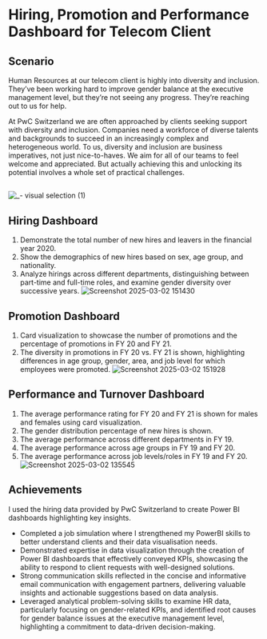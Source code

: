 # Hiring, Promotion and Performance Dashboard for Telecom Client

## Scenario
Human Resources at our telecom client is highly into diversity and inclusion. They’ve been working hard to improve gender balance at the executive management level, but they’re not seeing any progress. They’re reaching out to us for help.

At PwC Switzerland we are often approached by clients seeking support with diversity and inclusion. Companies need a workforce of diverse talents and backgrounds to succeed in an increasingly complex and heterogeneous world. To us, diversity and inclusion are business imperatives, not just nice-to-haves. We aim for all of our teams to feel welcome and appreciated. But actually achieving this and unlocking its potential involves a whole set of practical challenges.

##
![_- visual selection (1)](https://github.com/user-attachments/assets/191f7f29-1c75-4e13-a0e9-0d6980794f28)

## Hiring Dashboard
1. Demonstrate the total number of new hires and leavers in the financial year 2020.
2. Show the demographics of new hires based on sex, age group, and nationality.
3. Analyze hirings across different departments, distinguishing between part-time and full-time roles, and examine gender diversity over successive years.
![Screenshot 2025-03-02 151430](https://github.com/user-attachments/assets/d76ae27b-fd24-419e-b0c1-d08ebfdbe7c5)

## Promotion Dashboard
1. Card visualization to showcase the number of promotions and the percentage of promotions in FY 20 and FY 21.
2. The diversity in promotions in FY 20 vs. FY 21 is shown, highlighting differences in age group, gender, area, and job level for which employees were promoted.
![Screenshot 2025-03-02 151928](https://github.com/user-attachments/assets/752f47c1-83c0-4e0b-a8d6-b5a45c6d05be)

## Performance and Turnover Dashboard
1. The average performance rating for FY 20 and FY 21 is shown for males and females using card visualization.
2. The gender distribution percentage of new hires is shown.
3. The average performance across different departments in FY 19.
4. The average performance across age groups in FY 19 and FY 20.
5. The average performance across job levels/roles in FY 19 and FY 20.
![Screenshot 2025-03-02 135545](https://github.com/user-attachments/assets/a0ed64bb-8a38-41f5-92cb-7d3f0629ea85)

## Achievements
I used the hiring data provided by PwC Switzerland to create Power BI dashboards highlighting key insights.

- Completed a job simulation where I strengthened my PowerBI skills to better understand clients and their data visualisation needs.
- Demonstrated expertise in data visualization through the creation of Power BI dashboards that effectively conveyed KPIs, showcasing the ability to respond to client requests with well-designed solutions.
- Strong communication skills reflected in the concise and informative email communication with engagement partners, delivering valuable insights and actionable suggestions based on data analysis.
- Leveraged analytical problem-solving skills to examine HR data, particularly focusing on gender-related KPIs, and identified root causes for gender balance issues at the executive management level, highlighting a commitment to data-driven decision-making.
